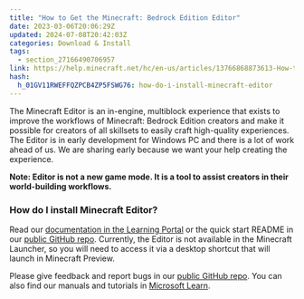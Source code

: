 ```yaml
---
title: "How to Get the Minecraft: Bedrock Edition Editor"
date: 2023-03-06T20:06:29Z
updated: 2024-07-08T20:42:03Z
categories: Download & Install
tags:
  - section_27166490706957
link: https://help.minecraft.net/hc/en-us/articles/13766868873613-How-to-Get-the-Minecraft-Bedrock-Edition-Editor
hash:
  h_01GV11RWEFFQZPCB4ZP5FSWG76: how-do-i-install-minecraft-editor
---
```


The Minecraft Editor is an in-engine, multiblock experience that exists to improve the workflows of Minecraft: Bedrock Edition creators and make it possible for creators of all skillsets to easily craft high-quality experiences. The Editor is in early development for Windows PC and there is a lot of work ahead of us. We are sharing early because we want your help creating the experience.

**Note: Editor is not a new game mode. It is a tool to assist creators in their world-building workflows.**

### How do I install Minecraft Editor?

Read our [documentation in the Learning Portal](https://aka.ms/LearnEditor) or the quick start README in our [public GitHub repo](https://github.com/Mojang/minecraft-editor). Currently, the Editor is not available in the Minecraft Launcher, so you will need to access it via a desktop shortcut that will launch in Minecraft Preview.

Please give feedback and report bugs in our [public GitHub repo](https://github.com/Mojang/minecraft-editor). You can also find our manuals and tutorials in [Microsoft Learn](https://aka.ms/LearnEditor).
